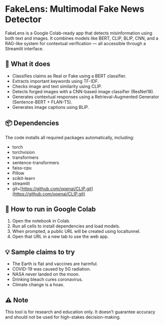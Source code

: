 # FakeLens: Multimodal Fake News Detector

FakeLens is a Google Colab-ready app that detects misinformation using both text and images. It combines models like BERT, CLIP, BLIP, CNN, and a RAG-like system for contextual verification — all accessible through a Streamlit interface.

## 🔧 What it does

* Classifies claims as Real or Fake using a BERT classifier.
* Extracts important keywords using TF-IDF.
* Checks image and text similarity using CLIP.
* Detects forged images with a CNN-based image classifier (ResNet18).
* Generates contextual responses using a Retrieval-Augmented Generator (Sentence-BERT + FLAN-T5).
* Generates image captions using BLIP.

## 📦 Dependencies

The code installs all required packages automatically, including:

* torch
* torchvision
* transformers
* sentence-transformers
* faiss-cpu
* Pillow
* scikit-learn
* streamlit
* git+[https://github.com/openai/CLIP.git](https://github.com/openai/CLIP.git)

## 🚀 How to run in Google Colab

1. Open the notebook in Colab.
2. Run all cells to install dependencies and load models.
3. When prompted, a public URL will be created using localtunnel.
4. Open that URL in a new tab to use the web app.

## 💡 Sample claims to try

* The Earth is flat and vaccines are harmful.
* COVID-19 was caused by 5G radiation.
* NASA never landed on the moon.
* Drinking bleach cures coronavirus.
* Climate change is a hoax.

## ⚠️ Note

This tool is for research and education only. It doesn’t guarantee accuracy and should not be used for high-stakes decision-making.
